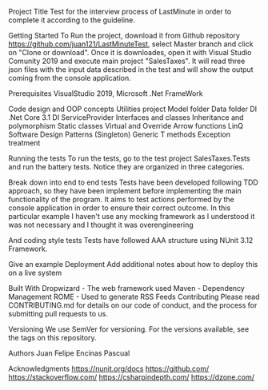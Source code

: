 Project Title
Test for the interview process of LastMinute in order to complete it according to the guideline.

Getting Started
To Run the project, download it from Github repository https://github.com/juan121/LastMinuteTest, select Master branch and click on "Clone or download".
Once it is downloades, open it with Visual Studio Comunity 2019 and execute main project "SalesTaxes". It will read three json files with the input data 
described in the test and will show the output coming from the console application.

Prerequisites
VisualStudio 2019, Microsoft .Net FrameWork

Code design and OOP concepts
Utilities project
Model folder
Data folder
DI .Net Core 3.1
DI ServiceProvider
Interfaces and classes
Inheritance and polymorphism
Static classes
Virtual and Override
Arrow functions
LinQ
Software Design Patterns (Singleton)
Generic T methods
Exception treatment


Running the tests
To run the tests, go to the test project SalesTaxes.Tests and run the battery tests. Notice they are organized in three categories.

Break down into end to end tests
Tests have been developed following TDD approach, so they have been implement before implementing the main functionality of the program. It aims to test actions performed by
the console application in order to ensure their correct outcome. In this particular example I haven't use any mocking framework as I understood it was not necessary
and I thought it was overengineering

And coding style tests
Tests have followed AAA structure using NUnit 3.12 Framework.

Give an example
Deployment
Add additional notes about how to deploy this on a live system

Built With
Dropwizard - The web framework used
Maven - Dependency Management
ROME - Used to generate RSS Feeds
Contributing
Please read CONTRIBUTING.md for details on our code of conduct, and the process for submitting pull requests to us.

Versioning
We use SemVer for versioning. For the versions available, see the tags on this repository.

Authors
Juan Felipe Encinas Pascual

Acknowledgments
https://nunit.org/docs
https://github.com/
https://stackoverflow.com/
https://csharpindepth.com/
https://dzone.com/